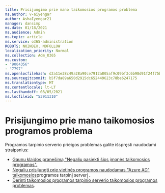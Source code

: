 ```yaml
---
title: Prisijungimo prie mano taikomosios programos problema
ms.author: v-aiyengar
author: AshaIyengar21
manager: dansimp
ms.date: 01/18/2021
ms.audience: Admin
ms.topic: article
ms.service: o365-administration
ROBOTS: NOINDEX, NOFOLLOW
localization_priority: Normal
ms.collection: Adm_O365
ms.custom:
- "9004356"
- "7797"
ms.openlocfilehash: d2a11e38c49a28a90ce7912a805af9c09bf3c6b98d91f24f75bdb32192bcfa69
ms.sourcegitcommit: b5f7da89a650d2915dc652449623c78be6247175
ms.translationtype: MT
ms.contentlocale: lt-LT
ms.lasthandoff: 08/05/2021
ms.locfileid: "53911310"
---
```

# <a name="problem-when-signing-in-to-my-application"></a>Prisijungimo prie mano taikomosios programos problema

Programos tarpinio serverio prieigos problemas galite išspręsti naudodami straipsnius:

- [Gaunu klaidos pranešimą "Negaliu pasiekti šios įmonės taikomosios programos".](https://docs.microsoft.com/azure/active-directory/application-proxy-sign-in-bad-gateway-timeout-error/?WT.mc_id=UI_AAD_Enterprise_Apps_Support_L2_Overview)
- [Negaliu prisijungti prie vietinės programos naudodamas "Azure AD" taikomosios](https://docs.microsoft.com/azure/active-directory/application-sign-in-problem-on-premises-application-proxy/?WT.mc_id=UI_AAD_Apps_Sign_In_Support_L2_Proxy)programos tarpinį serverį .
- [Derinti taikomosios programos tarpinio serverio taikomosios programos problemas](https://docs.microsoft.com/azure/active-directory/manage-apps/application-proxy-debug-apps).

